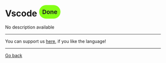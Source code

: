 # Vscode <span style="background-color: #85FF17; color: #222222; padding: 10px; border-radius: 100px; font-size: 19.2px; vertical-align: top;">Done</span>
No description available

_____
You can support us [here](https://www.buymeacoffee.com/hurx), if you like the language!
_____
[Go back](../readme.md#Vscode)
